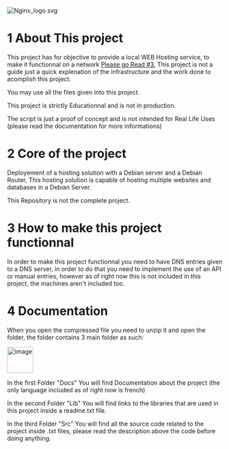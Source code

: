 ![Nginx_logo svg](https://github.com/C-Brq/WEBHOSTING/assets/156824818/25a8b9db-3bee-4526-9754-04767db7fe1c)

#  1 About This project
This project has for objective to provide a local WEB Hosting service,
to make it functionnal on a network [Please go Read #3](#3-how-to-make-this-project-functionnal),
This project is not a guide just a quick explenation of the infrastructure and the work done to acomplish this project.

You may use all the files given into this project.

This project is strictly Educationnal and is not in production.

The script is just a proof of concept and is not intended for Real Life Uses (please read the documentation for more informations)

#  2 Core of the project
Deployement of a hosting solution with a Debian server and a Debian Router, This hosting solution is capable of hosting multiple websites and databases in a Debian Server.

This Repository is not the complete project.

# 3 How to make this project functionnal
In order to make this project functionnal you need to have DNS entries given to a DNS server,
in order to do that you need to implement the use of an API or manual entries,
however as of right now this is not included in this project, the machines aren't included too.

#  4 Documentation
When you open the compressed file you need to unzip it and open the folder, the folder contains 3 main folder as such:

<img width="61" alt="image" src="https://github.com/C-Brq/WEBHOSTING/assets/156824818/fbe38350-d3df-4b2d-a581-a4c936b41339">

In the first Folder "Docs" You will find Documentation about the project (the only language included as of right now is french)

In the second Folder "Lib" You will find links to the libraries that are used in this project inside a readme.txt file.

In the third Folder "Src" You will find all the source code related to the project inside .txt files, please read the description above the code before doing anything.
